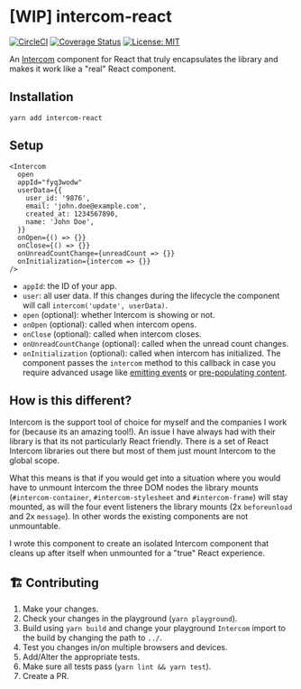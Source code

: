 # [WIP] intercom-react

[![CircleCI](https://circleci.com/gh/kvendrik/intercom-react.svg?style=svg)](https://circleci.com/gh/kvendrik/intercom-react)
[![Coverage Status](https://coveralls.io/repos/github/kvendrik/intercom-react/badge.svg?branch=master)](https://coveralls.io/github/kvendrik/intercom-react?branch=master)
[![License: MIT](https://img.shields.io/badge/License-MIT-yellow.svg)](https://opensource.org/licenses/MIT)

An [Intercom](http://intercom.com/) component for React that truly encapsulates the library and makes it work like a "real" React component.

## Installation

```
yarn add intercom-react
```

## Setup

```tsx
<Intercom
  open
  appId="fyq3wodw"
  userData={{
    user_id: '9876',
    email: 'john.doe@example.com',
    created_at: 1234567890,
    name: 'John Doe',
  }}
  onOpen={() => {}}
  onClose={() => {}}
  onUnreadCountChange={unreadCount => {}}
  onInitialization={intercom => {}}
/>
```

* `appId`: the ID of your app.
* `user`: all user data. If this changes during the lifecycle the component will call `intercom('update', userData)`.
* `open` (optional): whether Intercom is showing or not.
* `onOpen` (optional): called when intercom opens.
* `onClose` (optional): called when intercom closes.
* `onUnreadCountChange` (optional): called when the unread count changes.
* `onInitialization` (optional): called when intercom has initialized. The component passes the `intercom` method to this callback in case you require advanced usage like [emitting events](https://developers.intercom.com/docs/intercom-javascript#section-intercomtrackevent) or [pre-populating content](https://developers.intercom.com/docs/intercom-javascript#section-intercomshownewmessage).

## How is this different?

Intercom is the support tool of choice for myself and the companies I work for (because its an amazing tool!). An issue I have always had with their library is that its not particularly React friendly. There is a set of React Intercom libraries out there but most of them just mount Intercom to the global scope.

What this means is that if you would get into a situation where you would have to unmount Intercom the three DOM nodes the library mounts (`#intercom-container`, `#intercom-stylesheet` and `#intercom-frame`) will stay mounted, as will the four event listeners the library mounts (2x `beforeunload` and 2x `message`). In other words the existing components are not unmountable.

I wrote this component to create an isolated Intercom component that cleans up after itself when unmounted for a "true" React experience.

## 🏗 Contributing

1.  Make your changes.
2.  Check your changes in the playground (`yarn playground`).
3.  Build using `yarn build` and change your playground `Intercom` import to the build by changing the path to `../`.
4.  Test you changes in/on multiple browsers and devices.
5.  Add/Alter the appropriate tests.
6.  Make sure all tests pass (`yarn lint && yarn test`).
7.  Create a PR.
